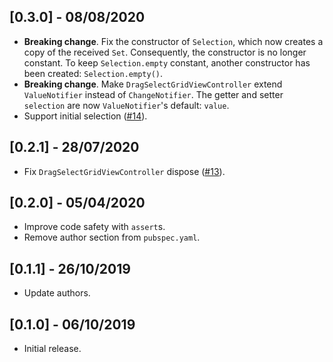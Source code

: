 ## [0.3.0] - 08/08/2020

* **Breaking change**. Fix the constructor of `Selection`, which now creates a copy of the received `Set`. Consequently, the constructor is no longer constant. To keep `Selection.empty` constant, another constructor has been created: `Selection.empty()`. 
* **Breaking change**. Make `DragSelectGridViewController` extend `ValueNotifier` instead of `ChangeNotifier`. The getter and setter `selection` are now `ValueNotifier`'s default: `value`.
* Support initial selection ([#14](https://github.com/hugocbpassos/drag_select_grid_view/issues/14)). 

## [0.2.1] - 28/07/2020

*  Fix `DragSelectGridViewController` dispose ([#13](https://github.com/hugocbpassos/drag_select_grid_view/issues/13)).

## [0.2.0] - 05/04/2020

* Improve code safety with `assert`s.
* Remove author section from `pubspec.yaml`.

## [0.1.1] - 26/10/2019

* Update authors.

## [0.1.0] - 06/10/2019

* Initial release.
